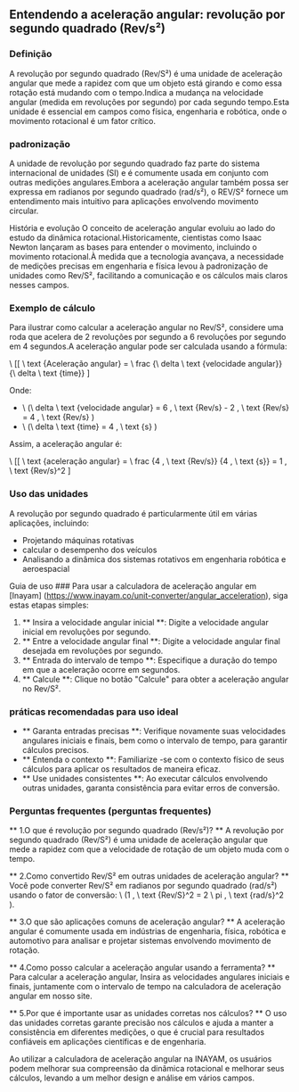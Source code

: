 ## Entendendo a aceleração angular: revolução por segundo quadrado (Rev/s²)

### Definição
A revolução por segundo quadrado (Rev/S²) é uma unidade de aceleração angular que mede a rapidez com que um objeto está girando e como essa rotação está mudando com o tempo.Indica a mudança na velocidade angular (medida em revoluções por segundo) por cada segundo tempo.Esta unidade é essencial em campos como física, engenharia e robótica, onde o movimento rotacional é um fator crítico.

### padronização
A unidade de revolução por segundo quadrado faz parte do sistema internacional de unidades (SI) e é comumente usada em conjunto com outras medições angulares.Embora a aceleração angular também possa ser expressa em radianos por segundo quadrado (rad/s²), o REV/S² fornece um entendimento mais intuitivo para aplicações envolvendo movimento circular.

História e evolução
O conceito de aceleração angular evoluiu ao lado do estudo da dinâmica rotacional.Historicamente, cientistas como Isaac Newton lançaram as bases para entender o movimento, incluindo o movimento rotacional.À medida que a tecnologia avançava, a necessidade de medições precisas em engenharia e física levou à padronização de unidades como Rev/S², facilitando a comunicação e os cálculos mais claros nesses campos.

### Exemplo de cálculo
Para ilustrar como calcular a aceleração angular no Rev/S², considere uma roda que acelera de 2 revoluções por segundo a 6 revoluções por segundo em 4 segundos.A aceleração angular pode ser calculada usando a fórmula:

\ [[
\ text {Aceleração angular} = \ frac {\ delta \ text {velocidade angular}} {\ delta \ text {time}}
\]

Onde:
- \ (\ delta \ text {velocidade angular} = 6 \, \ text {Rev/s} - 2 \, \ text {Rev/s} = 4 \, \ text {Rev/s} \)
- \ (\ delta \ text {time} = 4 \, \ text {s} \)

Assim, a aceleração angular é:

\ [[
\ text {aceleração angular} = \ frac {4 \, \ text {Rev/s}} {4 \, \ text {s}} = 1 \, \ text {Rev/s}^2
\]

### Uso das unidades
A revolução por segundo quadrado é particularmente útil em várias aplicações, incluindo:
- Projetando máquinas rotativas
- calcular o desempenho dos veículos
- Analisando a dinâmica dos sistemas rotativos em engenharia robótica e aeroespacial

Guia de uso ###
Para usar a calculadora de aceleração angular em [Inayam] (https://www.inayam.co/unit-converter/angular_acceleration), siga estas etapas simples:
1. ** Insira a velocidade angular inicial **: Digite a velocidade angular inicial em revoluções por segundo.
2. ** Entre a velocidade angular final **: Digite a velocidade angular final desejada em revoluções por segundo.
3. ** Entrada do intervalo de tempo **: Especifique a duração do tempo em que a aceleração ocorre em segundos.
4. ** Calcule **: Clique no botão "Calcule" para obter a aceleração angular no Rev/S².

### práticas recomendadas para uso ideal
- ** Garanta entradas precisas **: Verifique novamente suas velocidades angulares iniciais e finais, bem como o intervalo de tempo, para garantir cálculos precisos.
- ** Entenda o contexto **: Familiarize -se com o contexto físico de seus cálculos para aplicar os resultados de maneira eficaz.
- ** Use unidades consistentes **: Ao executar cálculos envolvendo outras unidades, garanta consistência para evitar erros de conversão.

### Perguntas frequentes (perguntas frequentes)

** 1.O que é revolução por segundo quadrado (Rev/s²)? **
A revolução por segundo quadrado (Rev/S²) é uma unidade de aceleração angular que mede a rapidez com que a velocidade de rotação de um objeto muda com o tempo.

** 2.Como convertido Rev/S² em outras unidades de aceleração angular? **
Você pode converter Rev/S² em radianos por segundo quadrado (rad/s²) usando o fator de conversão: \ (1 \, \ text {Rev/S}^2 = 2 \ pi \, \ text {rad/s}^2 \).

** 3.O que são aplicações comuns de aceleração angular? **
A aceleração angular é comumente usada em indústrias de engenharia, física, robótica e automotivo para analisar e projetar sistemas envolvendo movimento de rotação.

** 4.Como posso calcular a aceleração angular usando a ferramenta? **
Para calcular a aceleração angular, Insira as velocidades angulares iniciais e finais, juntamente com o intervalo de tempo na calculadora de aceleração angular em nosso site.

** 5.Por que é importante usar as unidades corretas nos cálculos? **
O uso das unidades corretas garante precisão nos cálculos e ajuda a manter a consistência em diferentes medições, o que é crucial para resultados confiáveis ​​em aplicações científicas e de engenharia.

Ao utilizar a calculadora de aceleração angular na INAYAM, os usuários podem melhorar sua compreensão da dinâmica rotacional e melhorar seus cálculos, levando a um melhor design e análise em vários campos.